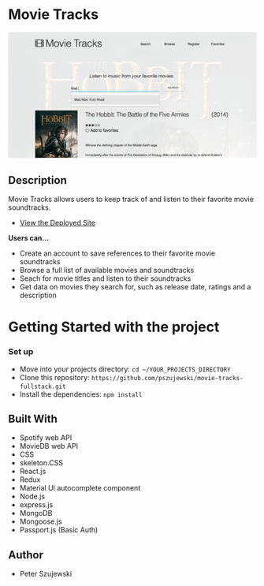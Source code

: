 # Movie Tracks
![Homepage image](https://github.com/pszujewski/movie-tracks-fullstack/blob/master/client/src/images/movie-tracks.png)

## Description

Movie Tracks allows users to keep track of and listen to their favorite movie soundtracks.

* [View the Deployed Site]()

**Users can...** 
* Create an account to save references to their favorite movie soundtracks
* Browse a full list of available movies and soundtracks
* Seach for movie titles and listen to their soundtracks
* Get data on movies they search for, such as release date, ratings and a description

# Getting Started with the project

### Set up

* Move into your projects directory: `cd ~/YOUR_PROJECTS_DIRECTORY`
* Clone this repository: `https://github.com/pszujewski/movie-tracks-fullstack.git`
* Install the dependencies: `npm install`

## Built With
* Spotify web API
* MovieDB web API
* CSS
* skeleton.CSS
* React.js
* Redux
* Material UI autocomplete component
* Node.js
* express.js
* MongoDB
* Mongoose.js
* Passport.js (Basic Auth)

## Author

* Peter Szujewski

